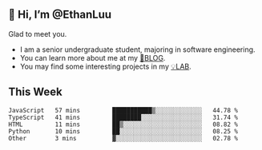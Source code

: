 ## 👋 Hi, I’m @EthanLuu

Glad to meet you.

- I am a senior undergraduate student, majoring in software engineering.
- You can learn more about me at my [📝BLOG](https://blog.ethanloo.cn).
- You may find some interesting projects in my [💡LAB](https://lab.ethanloo.cn).

## This Week
<!--START_SECTION:waka-->

```text
JavaScript   57 mins         ███████████▒░░░░░░░░░░░░░   44.78 %
TypeScript   41 mins         ████████░░░░░░░░░░░░░░░░░   31.74 %
HTML         11 mins         ██▒░░░░░░░░░░░░░░░░░░░░░░   08.82 %
Python       10 mins         ██░░░░░░░░░░░░░░░░░░░░░░░   08.25 %
Other        3 mins          ▓░░░░░░░░░░░░░░░░░░░░░░░░   02.78 %
```

<!--END_SECTION:waka-->
